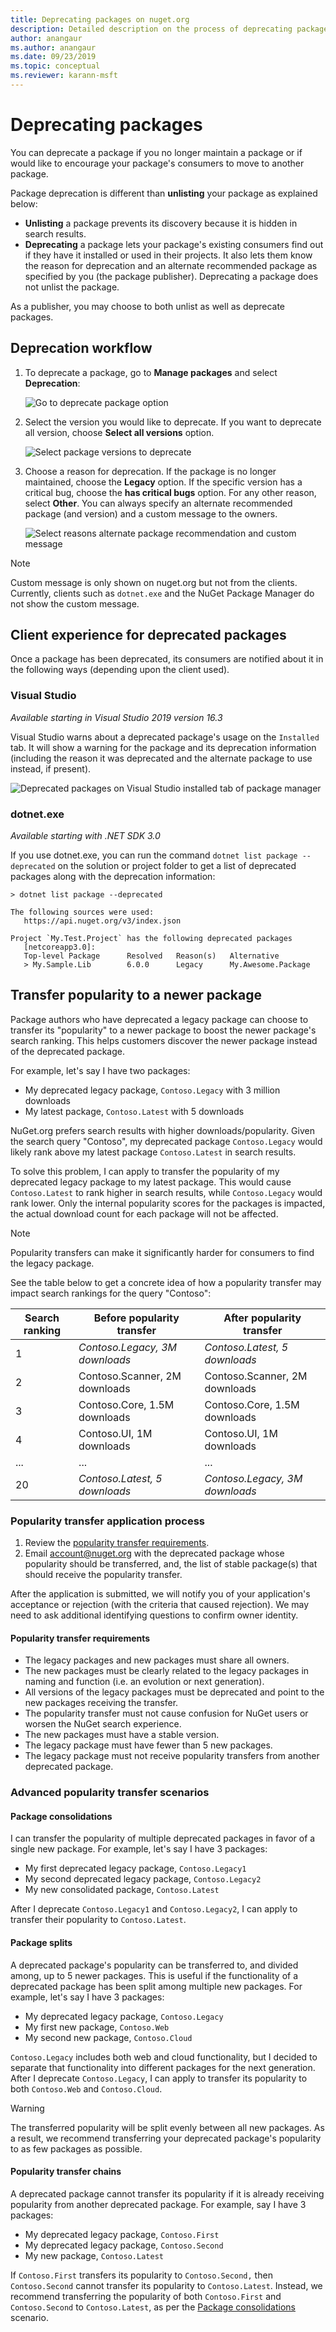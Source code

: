 ```yaml
---
title: Deprecating packages on nuget.org
description: Detailed description on the process of deprecating packages and how the clients shows this information
author: anangaur
ms.author: anangaur
ms.date: 09/23/2019
ms.topic: conceptual
ms.reviewer: karann-msft
---
```


# Deprecating packages

You can deprecate a package if you no longer maintain a package or if would like to encourage your package's consumers to move to another package. 

Package deprecation is different than **unlisting** your package as explained below:
* **Unlisting** a package prevents its discovery because it is hidden in search results. 
* **Deprecating** a package lets your package's existing consumers find out if they have it installed or used in their projects. It also lets them know the reason for deprecation and an alternate recommended package as specified by you (the package publisher). Deprecating a package does not unlist the package. 

As a publisher, you may choose to both unlist as well as deprecate packages.

## Deprecation workflow
1. To deprecate a package, go to **Manage packages** and select **Deprecation**:

    ![Go to deprecate package option](media/deprecation-select-option.png)

2. Select the version you would like to deprecate. If you want to deprecate all version, choose **Select all versions** option.

    ![Select package versions to deprecate](media/deprecation-select-version.png)

3. Choose a reason for deprecation. If the package is no longer maintained, choose the **Legacy** option. If the specific version has a critical bug, choose the **has critical bugs** option. For any other reason, select **Other**. You can always specify an alternate recommended package (and version) and a custom message to the owners. 

    ![Select reasons alternate package recommendation and custom message](media/deprecation-save.png)

> [!Note]
> Custom message is only shown on nuget.org but not from the clients. Currently, clients such as `dotnet.exe` and the NuGet Package Manager do not show the custom message.

## Client experience for deprecated packages
Once a package has been deprecated, its consumers are notified about it in the following ways (depending upon the client used).

### Visual Studio 
*Available starting in Visual Studio 2019 version 16.3*

Visual Studio warns about a deprecated package's usage on the `Installed` tab. It will show a warning for the package and its deprecation information (including the reason it was deprecated and the alternate package to use instead, if present).

   ![Deprecated packages on Visual Studio installed tab of package manager](media/deprecation-vs.png)

### dotnet.exe
*Available starting with .NET SDK 3.0*

If you use dotnet.exe, you can run the command `dotnet list package --deprecated` on the solution or project folder to get a list of deprecated packages along with the deprecation information:

```
> dotnet list package --deprecated

The following sources were used:
   https://api.nuget.org/v3/index.json

Project `My.Test.Project` has the following deprecated packages
   [netcoreapp3.0]:
   Top-level Package      Resolved   Reason(s)   Alternative
   > My.Sample.Lib        6.0.0      Legacy      My.Awesome.Package

```

## Transfer popularity to a newer package

Package authors who have deprecated a legacy package can choose to transfer its "popularity" to a newer package to boost the newer package's search ranking. This helps customers discover the newer package instead of the deprecated package.

For example, let's say I have two packages:

* My deprecated legacy package, `Contoso.Legacy` with 3 million downloads
* My latest package, `Contoso.Latest` with 5 downloads

NuGet.org prefers search results with higher downloads/popularity. Given the search query "Contoso", my deprecated package `Contoso.Legacy` would likely rank above my latest package `Contoso.Latest` in search results.

To solve this problem, I can apply to transfer the popularity of my deprecated legacy package to my latest package. This would cause `Contoso.Latest` to rank higher in search results, while `Contoso.Legacy` would rank lower. Only the internal popularity scores for the packages is impacted, the actual download count for each package will not be affected.

> [!Note]
> Popularity transfers can make it significantly harder for consumers to find the legacy package.

See the table below to get a concrete idea of how a popularity transfer may impact search rankings for the query "Contoso":

| Search ranking 	| Before popularity transfer     	| After popularity transfer      	|
|----------------	|--------------------------------	|--------------------------------	|
| 1              	| *Contoso.Legacy, 3M downloads*  	| *Contoso.Latest, 5 downloads* 	|
| 2              	| Contoso.Scanner, 2M downloads  	| Contoso.Scanner, 2M downloads  	|
| 3              	| Contoso.Core,  1.5M downloads  	| Contoso.Core,  1.5M downloads  	|
| 4              	| Contoso.UI, 1M downloads       	| Contoso.UI, 1M downloads       	|
| ...            	| ...                            	| ...                            	|
| 20             	| *Contoso.Latest, 5 downloads* 	| *Contoso.Legacy, 3M downloads*   	|

### Popularity transfer application process

1. Review the [popularity transfer requirements](#popularity-transfer-requirements).
2. Email [account@nuget.org](mailto:account@nuget.org) with the deprecated package whose popularity should be transferred, and, the list of stable package(s) that should receive the popularity transfer.

After the application is submitted, we will notify you of your application's acceptance or rejection (with the criteria that caused rejection). We may need to ask additional identifying questions to confirm owner identity.

#### Popularity transfer requirements

* The legacy packages and new packages must share all owners.
* The new packages must be clearly related to the legacy packages in naming and function (i.e. an evolution or next generation).
* All versions of the legacy packages must be deprecated and point to the new packages receiving the transfer.
* The popularity transfer must not cause confusion for NuGet users or worsen the NuGet search experience.
* The new packages must have a stable version.
* The legacy package must have fewer than 5 new packages.
* The legacy package must not receive popularity transfers from another deprecated package.

### Advanced popularity transfer scenarios

#### Package consolidations

I can transfer the popularity of multiple deprecated packages in favor of a single new package. For example, let's say I have 3 packages:

* My first deprecated legacy package, `Contoso.Legacy1`
* My second deprecated legacy package, `Contoso.Legacy2`
* My new consolidated package, `Contoso.Latest`

After I deprecate `Contoso.Legacy1` and `Contoso.Legacy2`, I can apply to transfer their popularity to `Contoso.Latest`.

#### Package splits

A deprecated package's popularity can be transferred to, and divided among, up to 5 newer packages. This is useful if the functionality of a deprecated package has been split among multiple new packages. For example, let's say I have 3 packages:

* My deprecated legacy package, `Contoso.Legacy`
* My first new package, `Contoso.Web`
* My second new package, `Contoso.Cloud`

`Contoso.Legacy` includes both web and cloud functionality, but I decided to separate that functionality into different packages for the next generation. After I deprecate `Contoso.Legacy`, I can apply to transfer its popularity to both `Contoso.Web` and `Contoso.Cloud`.

> [!Warning]
> The transferred popularity will be split evenly between all new packages. As a result, we recommend transferring your deprecated package's popularity to as few packages as possible.

#### Popularity transfer chains

A deprecated package cannot transfer its popularity if it is already receiving popularity from another deprecated package. For example, say I have 3 packages:

* My deprecated legacy package, `Contoso.First`
* My deprecated legacy package, `Contoso.Second`
* My new package, `Contoso.Latest`

If `Contoso.First` transfers its popularity to `Contoso.Second,` then `Contoso.Second` cannot transfer its popularity to `Contoso.Latest`. Instead, we recommend transferring the popularity of both `Contoso.First` and `Contoso.Second` to `Contoso.Latest`, as per the [Package consolidations](#package-consolidations) scenario.
